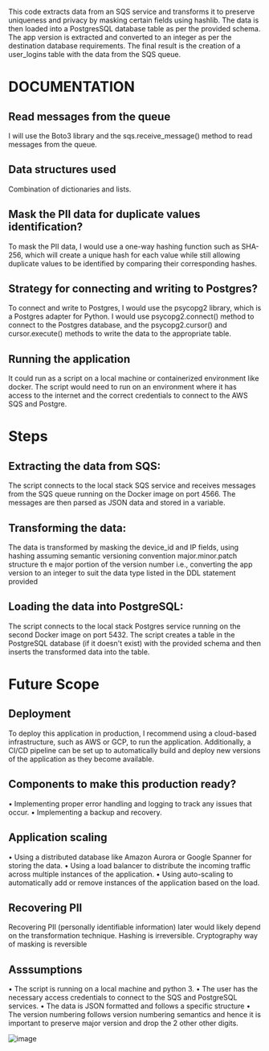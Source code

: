 This code extracts data from an SQS service and transforms it to preserve uniqueness and privacy by masking certain fields using hashlib. The data is then loaded into a PostgresSQL database table as per the provided schema. The app version is extracted and converted to an integer as per the destination database requirements. The final result is the creation of a user_logins table with the data from the SQS queue.

# DOCUMENTATION
## Read messages from the queue
I will use the Boto3 library and the sqs.receive_message() method to read messages from the queue.

## Data structures used
Combination of dictionaries and lists.

## Mask the PII data for duplicate values identification?
To mask the PII data, I would use a one-way hashing function such as SHA-256, which will create a unique hash for each value while still allowing duplicate values to be identified by comparing their corresponding hashes.

## Strategy for connecting and writing to Postgres?
To connect and write to Postgres, I would use the psycopg2 library, which is a Postgres adapter for Python. I would use psycopg2.connect() method to connect to the Postgres database, and the psycopg2.cursor() and cursor.execute() methods to write the data to the appropriate table.

## Running the application
It could run as a script on a local machine or containerized environment like docker. The script would need to run on an environment where it has access to the internet and the correct credentials to connect to the AWS SQS and Postgre.



# Steps

## Extracting the data from SQS:
The script connects to the local stack SQS service and receives messages from the SQS queue running on the Docker image on port 4566. The messages are then parsed as JSON data and stored in a variable.

## Transforming the data:
The data is transformed by masking the device_id and IP fields, using hashing
assuming semantic versioning convention major.minor.patch structure
th e major portion of the version number i.e., converting the app version to an integer to suit the data type listed in the DDL statement provided 

## Loading the data into PostgreSQL:
The script connects to the local stack Postgres service running on the second Docker image on port 5432. The script creates a table in the PostgreSQL database (if it doesn't exist) with the provided schema and then inserts the transformed data into the table.

# Future Scope

## Deployment
To deploy this application in production, I recommend using a cloud-based infrastructure, such as AWS or GCP, to run the application. Additionally, a CI/CD pipeline can be set up to automatically build and deploy new versions of the application as they become available.

## Components to make this production ready?
•	Implementing proper error handling and logging to track any issues that occur.
•	Implementing a backup and recovery.

## Application scaling
•	Using a distributed database like Amazon Aurora or Google Spanner for storing the data.
•	Using a load balancer to distribute the incoming traffic across multiple instances of the application.
•	Using auto-scaling to automatically add or remove instances of the application based on the load.

## Recovering PII
Recovering PII (personally identifiable information) later would likely depend on the transformation technique. Hashing is irreversible. Cryptography way of masking is reversible

## Asssumptions
•	The script is running on a local machine and python 3.
•	The user has the necessary access credentials to connect to the SQS and PostgreSQL services.
•	The data is JSON formatted and follows a specific structure
• The version numbering follows version numbering semantics and hence it is important to preserve major version and drop the 2 other other digits.

![image](https://user-images.githubusercontent.com/63428490/212529052-7281d2d0-4a2b-4a56-8b5d-8d8804d1fdc8.png)
